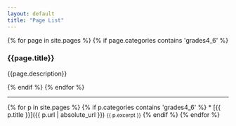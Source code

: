 ```yaml
---
layout: default
title: "Page List"
---
```


{% for page in site.pages %}
  {% if page.categories contains 'grades4_6' %}
    <div class="item">
      <h3>{{page.title}}</h3>
      <p>{{page.description}}</p>
    </div>
  {% endif %}
{% endfor %}

---

{% for p in site.pages %}
   {% if p.categories contains 'grades4_6' %}
     * [{{ p.title }}]({{ p.url | absolute_url }})
        <small>{{ p.excerpt }}</small>
   {% endif %}
{% endfor %}